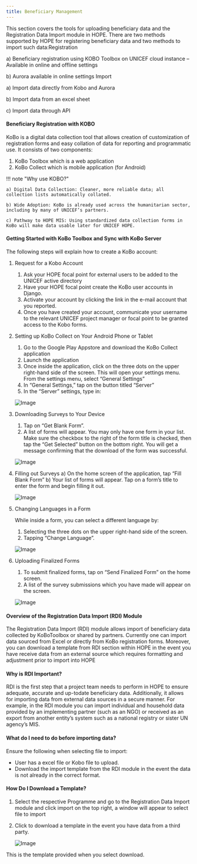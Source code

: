 ```yaml
---
title: Beneficiary Management
---
```


This section covers the tools for uploading beneficiary data and the Registration Data Import module in HOPE. There are two methods supported by HOPE for registering beneficiary data and two methods to
import such data:Registration

   a) Beneficiary registration using KOBO Toolbox on UNICEF cloud instance – Available in online and offline settings

   b) Aurora available in online settings Import

   a) Import data directly from Kobo and Aurora

   b) Import data from an excel sheet

   c) Import data through API

#### Beneficiary Registration with KOBO

KoBo is a digital data collection tool that allows creation of customization of registration forms and easy collation of data for reporting and programmatic use. It consists of two components:
1. KoBo Toolbox which is a web application
2. KoBo Collect which is mobile application (for Android)


!!! note "Why use KOBO?"

    a) Digital Data Collection: Cleaner, more reliable data; all collection lists automatically collated.
    
    b) Wide Adoption: KoBo is already used across the humanitarian sector, including by many of UNICEF’s partners.
    
    c) Pathway to HOPE MIS: Using standardized data collection forms in KoBo will make data usable later for UNICEF HOPE.


#### Getting Started with KoBo Toolbox and Sync with KoBo Server

The following steps will explain how to create a KoBo account:

1. Request for a Kobo Account 
      1. Ask your HOPE focal point for external users to be added to the UNICEF active directory
      2. Have your HOPE focal point create the KoBo user accounts in Django.
      3. Activate your account by clicking the link in the e-mail account that you reported.
      4. Once you have created your account, communicate your username to the relevant UNICEF project manager or focal point to be granted access to the Kobo forms.

1. Setting up KoBo Collect on Your Android Phone or Tablet
      1. Go to the Google Play Appstore and download the KoBo Collect application
      1. Launch the application
      1. Once inside the application, click on the three dots on the upper right-hand side of the screen. This will
      open your settings menu. From the settings menu, select “General Settings”
      1. In “General Settings,” tap on the button titled “Server”
      1. In the “Server” settings, type in:

      ![Image](_screenshots/reg/1.png)

1. Downloading Surveys to Your Device
      1. Tap on “Get Blank Form”.
      1. A list of forms will appear. You may only have one form in your list. Make sure the checkbox to the right of the form title is checked, then tap the “Get Selected” button on the bottom right. You will get a message confirming that the download of the form was successful.

   ![Image](_screenshots/reg/2.png)

1. Filling out Surveys
a) On the home screen of the application, tap “Fill Blank Form”
b) Your list of forms will appear. Tap on a form’s title to enter the form and begin filling it out.

   ![Image](_screenshots/reg/3.png)

1. Changing Languages in a Form

      While inside a form, you can select a different language by:

      1. Selecting the three dots on the upper right-hand side of the screen.
      1.  Tapping “Change Language”.

      ![Image](_screenshots/reg/4.png)

1. Uploading Finalized Forms

      1. To submit finalized forms, tap on “Send Finalized Form” on the home screen.
      1. A list of the survey submissions which you have made will appear on the screen. 

      ![Image](_screenshots/reg/5.png)


#### Overview of the Registration Data Import (RDI) Module

The Registration Data Import (RDI) module allows import of beneficiary data collected by KoBoToolbox or shared by partners. Currently one can import data sourced from Excel or directly from KoBo registration forms. Moreover, you can download a template from RDI section within HOPE in the event you have receive data from an external source which requires formatting and adjustment prior to import into HOPE

#### Why is RDI Important?

RDI is the first step that a project team needs to perform in HOPE to ensure adequate, accurate and up-todate beneficiary data. Additionally, it allows for importing data from external data sources in a secure manner. For example, in the RDI module you can import individual and household data provided by an implementing partner (such as an NGO) or received as an export from another entity’s system such as a national registry or sister UN agency’s MIS.

#### What do I need to do before importing data?

Ensure the following when selecting file to import: 

- User has a excel file or Kobo file to upload. 
- Download the import template from the RDI module in the event the data is not already in the correct format.

#### How Do I Download a Template?

1. Select the respective Programme and go to the Registration Data Import module and click import on the top right, a window will appear to select file to import
1. Click to download a template in the event you have data from a third party.

    ![Image](_screenshots/reg/6.png)

This is the template provided when you select download.
